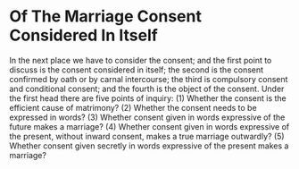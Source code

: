 # Of The Marriage Consent Considered In Itself

In the next place we have to consider the consent; and the first point to discuss is the consent considered in itself; the second is the consent confirmed by oath or by carnal intercourse; the third is compulsory consent and conditional consent; and the fourth is the object of the consent.  Under the first head there are five points of inquiry:
(1) Whether the consent is the efficient cause of matrimony?
(2) Whether the consent needs to be expressed in words?
(3) Whether consent given in words expressive of the future makes a marriage?
(4) Whether consent given in words expressive of the present, without inward consent, makes a true marriage outwardly?
(5) Whether consent given secretly in words expressive of the present makes a marriage?